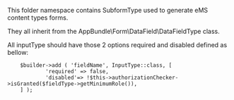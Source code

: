 This folder namespace contains SubformType used to generate eMS content types forms. 

They all inherit from the AppBundle\Form\DataField\DataFieldType class.

All inputType should have those 2 options required and disabled defined as bellow:

		$builder->add ( 'fieldName', InputType::class, [
				'required' => false,
				'disabled'=> !$this->authorizationChecker->isGranted($fieldType->getMinimumRole()),
		] );	